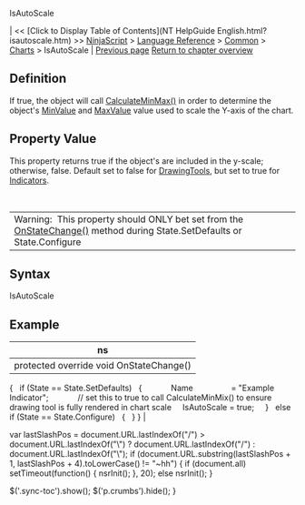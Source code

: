 ﻿










 


IsAutoScale







| &lt;&lt; [Click to Display Table of Contents](NT HelpGuide English.html?isautoscale.htm) &gt;&gt;
 [NinjaScript](ninjascript.htm) &gt; [Language Reference](language_reference_wip.htm) &gt; [Common](common.htm) &gt; [Charts](chart.htm) &gt;
IsAutoScale | [Previous page](formatpricemarker.htm)
[Return to chapter overview](chart.htm)










Definition
----------


If true, the object will call [CalculateMinMax()](oncalculateminmax.htm) in order to determine the object's [MinValue](minvalue.htm) and [MaxValue](maxvalue.htm) value used to scale the Y-axis of the chart.



Property Value
--------------


This property returns true if the object's are included in the y-scale; otherwise, false. Default set to false for [DrawingTools](drawing_tools.htm), but set to true for [Indicators](indicator.htm).


 




|  |
| --- |
| Warning:  This property should ONLY bet set from the [OnStateChange()](onstatechange.htm) method during State.SetDefaults or State.Configure |




Syntax
------


IsAutoScale



Example
-------




| ns |
| --- |
| protected override void OnStateChange()
{
   if (State == State.SetDefaults)
   {         
     Name                 = "Example Indicator";         
     // set this to true to call CalculateMinMix() to ensure drawing tool is fully rendered in chart scale
     IsAutoScale = true;  
   }
   else if (State == State.Configure)
   {
   }
} |






 
 var lastSlashPos = document.URL.lastIndexOf("/") &gt; document.URL.lastIndexOf("\\") ? document.URL.lastIndexOf("/") : document.URL.lastIndexOf("\\");
 if (document.URL.substring(lastSlashPos + 1, lastSlashPos + 4).toLowerCase() != "~hh") {
 if (document.all) setTimeout(function() {
 nsrInit();
 }, 20);
 else nsrInit();
 }
 
 
 $('.sync-toc').show();
 $('p.crumbs').hide();
 }
 
 
 



